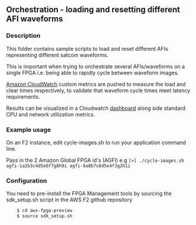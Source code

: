 ## Orchestration - loading and resetting different AFI waveforms


### Description
This folder contains sample scripts to load and reset different AFIs representing different 
satcom waveforms. 

This is important when trying to orchestrate several AFIs/waveforms on a single FPGA i.e. being able to 
rapidly cycle between waveform images. 

[Amazon CloudWatch](https://aws.amazon.com/cloudwatch/) custom metrics are pushed to measure 
the load and clear times respectively, to validate that waveform cycle times meet latency requirements.

Results can be visualized in a Cloudwatch [dashboard](https://aws.amazon.com/cloudwatch/features/telemetry-alarms-dashboards/)
along side standard CPU and network utilization metrics.

### Example usage

On an F2 instance, edit cycle-images.sh to run your application command line.

Pass in the 2 Amazon Global FPGA id's (AGFI) e.g
`[>] ./cycle-images.sh agfi-1a2b3c4d5e6f7g8h9i agfi-9a8b7c6d5e4f3g2h1i`

### Configuration
You need to pre-install the FPGA Management tools by sourcing the sdk_setup.sh script in the AWS F2 github repository

```bash
    $ cd aws-fpga-preview
    $ source sdk_setup.sh
```